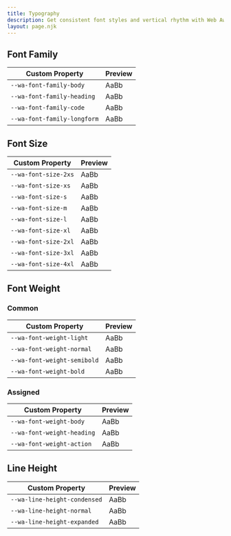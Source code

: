 ```yaml
---
title: Typography
description: Get consistent font styles and vertical rhythm with Web Awesome's typography properties.
layout: page.njk
---
```


## Font Family

| Custom Property               |  Preview                        |
| ----------------------------- | ------------------------------- |
| `--wa-font-family-body`   | <div style="font-family: var(--wa-font-family-body)">AaBb</div> |
| `--wa-font-family-heading`   | <div style="font-family: var(--wa-font-family-heading)">AaBb</div> |
| `--wa-font-family-code`   | <div style="font-family: var(--wa-font-family-code)">AaBb</div> |
| `--wa-font-family-longform`   | <div style="font-family: var(--wa-font-family-longform)">AaBb</div> |

## Font Size

| Custom Property               |  Preview                        |
| ----------------------------- | ------------------------------- |
| `--wa-font-size-2xs`   | <div style="font-size: var(--wa-font-size-2xs)">AaBb</div> |
| `--wa-font-size-xs`   | <div style="font-size: var(--wa-font-size-xs)">AaBb</div> |
| `--wa-font-size-s`   | <div style="font-size: var(--wa-font-size-s)">AaBb</div> |
| `--wa-font-size-m`   | <div style="font-size: var(--wa-font-size-m)">AaBb</div> |
| `--wa-font-size-l`   | <div style="font-size: var(--wa-font-size-l)">AaBb</div> |
| `--wa-font-size-xl`   | <div style="font-size: var(--wa-font-size-xl)">AaBb</div> |
| `--wa-font-size-2xl`   | <div style="font-size: var(--wa-font-size-2xl)">AaBb</div> |
| `--wa-font-size-3xl`   | <div style="font-size: var(--wa-font-size-3xl)">AaBb</div> |
| `--wa-font-size-4xl`   | <div style="font-size: var(--wa-font-size-4xl)">AaBb</div> |

## Font Weight

### Common

| Custom Property               |  Preview                        |
| ----------------------------- | ------------------------------- |
| `--wa-font-weight-light`   | <div style="font-weight: var(--wa-font-weight-light)">AaBb</div> |
| `--wa-font-weight-normal`   | <div style="font-weight: var(--wa-font-weight-normal)">AaBb</div> |
| `--wa-font-weight-semibold`   | <div style="font-weight: var(--wa-font-weight-semibold)">AaBb</div> |
| `--wa-font-weight-bold`   | <div style="font-weight: var(--wa-font-weight-bold)">AaBb</div> |

### Assigned

| Custom Property               |  Preview                        |
| ----------------------------- | ------------------------------- |
| `--wa-font-weight-body`   | <div style="font-weight: var(--wa-font-weight-body)">AaBb</div> |
| `--wa-font-weight-heading`   | <div style="font-weight: var(--wa-font-weight-heading)">AaBb</div> |
| `--wa-font-weight-action`   | <div style="font-weight: var(--wa-font-weight-action)">AaBb</div> |

## Line Height

| Custom Property               |  Preview                        |
| ----------------------------- | ------------------------------- |
| `--wa-line-height-condensed`   | <div style="line-height: var(--wa-line-height-condensed); border-block: 1px solid var(--wa-color-neutral-border-loud)">AaBb</div> |
| `--wa-line-height-normal`   | <div style="line-height: var(--wa-line-height-normal); border-block: 1px solid var(--wa-color-neutral-border-loud)">AaBb</div> |
| `--wa-line-height-expanded`   | <div style="line-height: var(--wa-line-height-expanded); border-block: 1px solid var(--wa-color-neutral-border-loud)">AaBb</div> |